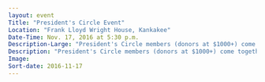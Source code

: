 ```yaml
---
layout: event
Title: "President's Circle Event"
Location: "Frank Lloyd Wright House, Kankakee"
Date-Time: Nov. 17, 2016 at 5:30 p.m.
Description-Large: "President's Circle members (donors at $1000+) come together  for a celebration event with Dr. and Mrs. John Avendano."
Description: "President's Circle members (donors at $1000+) come together  for a celebration event with Dr. and Mrs. John Avendano."
Image:
Sort-date: 2016-11-17
---
```

